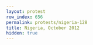 ```yaml
---
layout: protest
row_index: 656
permalink: protests/nigeria-128
title: Nigeria, October 2012
hidden: true
---
```

